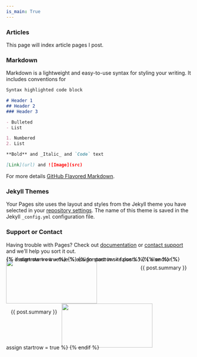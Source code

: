 ```yaml
---
is_main: True
---
```

### Articles

This page will index article pages I post.

### Markdown

Markdown is a lightweight and easy-to-use syntax for styling your writing. It includes conventions for

```markdown
Syntax highlighted code block

# Header 1
## Header 2
### Header 3

- Bulleted
- List

1. Numbered
2. List

**Bold** and _Italic_ and `Code` text

[Link](url) and ![Image](src)
```

For more details [GitHub Flavored Markdown](https://guides.github.com/features/mastering-markdown/).

### Jekyll Themes

Your Pages site uses the layout and styles from the Jekyll theme you have selected in your [repository settings](https://github.com/UncannyMisc/UncannyMisc.github.io/settings). The name of this theme is saved in the Jekyll `_config.yml` configuration file.

### Support or Contact

Having trouble with Pages? Check out [documentation](https://help.github.com/categories/github-pages-basics/) or [contact support](https://github.com/contact) and we’ll help you sort it out.

<div style = "width: -webkit-fill-available; line-height:0;">
  {% assign startrow = true %}
  {% for post in site.posts %}
    <div style = "width: 100%; float:left;">
		{% if startrow == true%}
			<div style = "width: 100%; float:left;">
				<a href="{{ post.url }}" title = "{{ post.title }}">
					<img style = "width: 70%;object-fit: cover; height: 120px; float:left;" src = "{{ post.post_image }}">
				</a>
				<p style = "width: -webkit-fill-available; text-align: center; line-height: normal;">
					{{ post.summary }}
				</p>
			</div>
			{% assign startrow = false %}
		{% else %}
			<div style = "width: 100%; float:right;" >
				<a href="{{ post.url }}" title = "{{ post.title }}">
					<img style = "width: 70%;object-fit: cover; height: 120px; float:right;" src = "{{ post.post_image }}">
				</a>
				<p style = "width: -webkit-fill-available; text-align: center; line-height: normal;">
					{{ post.summary }}
				</p>
			</div>
			{% assign startrow = true %}
		{% endif %}
    </div>
  {% endfor %}
</div>